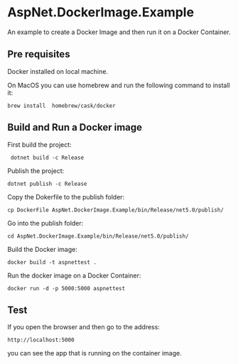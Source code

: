 # AspNet.DockerImage.Example
An example to create a Docker Image and then run it on a Docker Container.

## Pre requisites
Docker installed on local machine. 

On MacOS you can use homebrew and run the following command to install it:

``` brew install  homebrew/cask/docker ```

## Build and Run a Docker image

First build the project:

``` dotnet build -c Release```

Publish the project:

``` dotnet publish -c Release ```

Copy the Dokerfile to the publish folder:

```
cp DockerFile AspNet.DockerImage.Example/bin/Release/net5.0/publish/
```
Go into the publish folder:

```
cd AspNet.DockerImage.Example/bin/Release/net5.0/publish/
```

Build the Docker image:

```
docker build -t aspnettest . 
```

Run the docker image on a Docker Container:

```
docker run -d -p 5000:5000 aspnettest
```

## Test
If you open the browser and then go to the address:

```
http://localhost:5000
```
you can see the app that is running on the container image.
